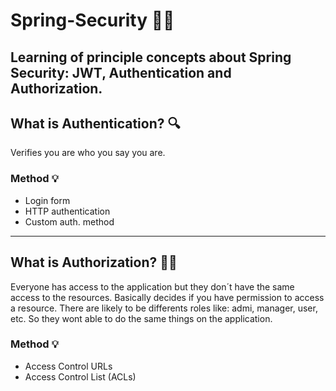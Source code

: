 # Spring-Security :closed_lock_with_key::leaves:
Learning of principle concepts about Spring Security: JWT, Authentication and Authorization.
---
## What is Authentication? :mag:
Verifies you are who you say you are.

### Method :bulb:
- Login form
- HTTP authentication
- Custom auth. method
--- 

## What is Authorization? :guardsman:
Everyone has access to the application but they don´t have the same access to the resources. Basically decides if you have permission to access a resource. 
There are likely to be differents roles like: admi, manager, user, etc. So they wont able to do the same things on the application. 

### Method :bulb:
- Access Control URLs
- Access Control List (ACLs)

